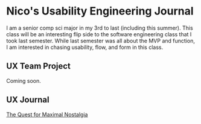 # Nico's Usability Engineering Journal

I am a senior comp sci major in my 3rd to last (including this summer).
This class will be an interesting flip side to the software engineering class that I took last semester.
While last semester was all about the MVP and function, I am interested in chasing usability, flow, and form in this class.

## UX Team Project

Coming soon.

## UX Journal

[The Quest for Maximal Nostalgia](journal/)
